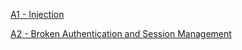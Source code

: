 [A1 - Injection](./A1-Injection)

[A2 - Broken Authentication and Session Management](./A2-Broken-Authentication-and-Session-Management)
